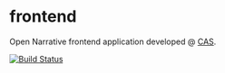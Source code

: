 frontend
========

Open Narrative frontend application developed @ [CAS](http://cas.famu.cz).

[![Build Status](https://travis-ci.org/CAS-FAMU/narra_ui.png?branch=master)](https://travis-ci.org/CAS-FAMU/narra_ui)
